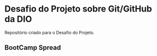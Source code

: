 # Desafio do Projeto sobre Git/GitHub da DIO
Repositório criado para o Desafio do Projeto.

## BootCamp Spread
